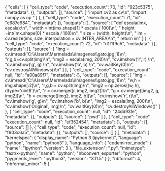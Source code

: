 {
 "cells": [
  {
   "cell_type": "code",
   "execution_count": 70,
   "id": "923c5375",
   "metadata": {},
   "outputs": [],
   "source": [
    "import cv2 as cv\n",
    "import numpy as np "
   ]
  },
  {
   "cell_type": "code",
   "execution_count": 71,
   "id": "c687e984",
   "metadata": {},
   "outputs": [],
   "source": [
    "def escala(imx, escala):\n",
    "    width =int(imx.shape[1] * escala / 100)\n",
    "    height =int(imx.shape[0] * escala / 100)\n",
    "    size = (width, height)\n",
    "    im = cv.resize(imx, size, interpolation = cv.INTER_AREA)\n",
    "    return im"
   ]
  },
  {
   "cell_type": "code",
   "execution_count": 72,
   "id": "d1f1f9c5",
   "metadata": {},
   "outputs": [],
   "source": [
    "img = cv.imread('C:\\\\Users\\\\Mermelada\\\\Imagenes\\\\gato.jpg',1)\n",
    "r,g,b=cv.split(img)\n",
    "img2 = escala(img, 200)\n",
    "cv.imshow('r', r) \n",
    "cv.imshow('g', g) \n",
    "cv.imshow('b', b) \n",
    "cv.waitKey(0)\n",
    "cv.destroyAllWindows()\n"
   ]
  },
  {
   "cell_type": "code",
   "execution_count": null,
   "id": "a00a89f7",
   "metadata": {},
   "outputs": [],
   "source": [
    "img = cv.imread('C:\\\\Users\\\\Mermelada\\\\Imagenes\\\\gato.jpg',1)\n",
    "w,h = img.shape[:2]\n",
    "r,g,b = cv.split(img)\n",
    "img2 = np.zeros((w, h), dtype='uint8')\n",
    "r = cv.merge([r, img2, img2])\n",
    "g = cv.merge([img2, g,  img2])\n",
    "b = cv.merge([img2, img2, b])\n",
    "cv.imshow('r', r)\n",
    "cv.imshow('g', g)\n",
    "cv.imshow('b', b)\n",
    "img2 = escala(img, 200)\n",
    "cv.imshow('Original', img)\n",
    "cv.waitKey(0)\n",
    "cv.destroyAllWindows()"
   ]
  },
  {
   "cell_type": "code",
   "execution_count": null,
   "id": "24dd93fe",
   "metadata": {},
   "outputs": [],
   "source": [
    "pwd"
   ]
  },
  {
   "cell_type": "code",
   "execution_count": null,
   "id": "ef352454",
   "metadata": {},
   "outputs": [],
   "source": []
  },
  {
   "cell_type": "code",
   "execution_count": null,
   "id": "f903c6a5",
   "metadata": {},
   "outputs": [],
   "source": []
  }
 ],
 "metadata": {
  "kernelspec": {
   "display_name": "Python 3 (ipykernel)",
   "language": "python",
   "name": "python3"
  },
  "language_info": {
   "codemirror_mode": {
    "name": "ipython",
    "version": 3
   },
   "file_extension": ".py",
   "mimetype": "text/x-python",
   "name": "python",
   "nbconvert_exporter": "python",
   "pygments_lexer": "ipython3",
   "version": "3.11.5"
  }
 },
 "nbformat": 4,
 "nbformat_minor": 5
}
